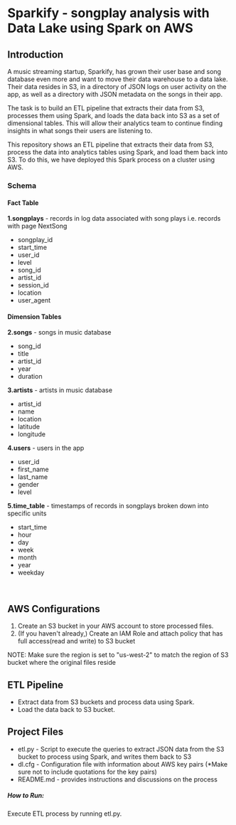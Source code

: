 # Sparkify - songplay analysis with Data Lake using Spark on AWS

## Introduction
A music streaming startup, Sparkify, has grown their user base and song database even more and want to move their data warehouse to a data lake. Their data resides in S3, in a directory of JSON logs on user activity on the app, as well as a directory with JSON metadata on the songs in their app.

The task is to build an ETL pipeline that extracts their data from S3, processes them using Spark, and loads the data back into S3 as a set of dimensional tables. This will allow their analytics team to continue finding insights in what songs their users are listening to.

This repository shows an ETL pipeline that extracts their data from S3, process the data into analytics tables using Spark, and load them back into S3. To do this, we have deployed this Spark process on a cluster using AWS.

### Schema
#### Fact Table
**1.songplays**  -  records in log data associated with song plays i.e. records with page NextSong

- songplay_id
- start_time
- user_id
- level
- song_id
- artist_id
- session_id
- location
- user_agent

#### Dimension Tables
**2.songs**  -  songs in music database

- song_id
- title
- artist_id
- year
- duration

**3.artists** - artists in music database

- artist_id
- name
- location
- latitude
- longitude

**4.users** - users in the app

- user_id
- first_name
- last_name
- gender
- level

**5.time_table** - timestamps of records in songplays broken down into specific units

- start_time
- hour
- day
- week
- month
- year
- weekday<br></p>
<br>

## AWS Configurations
1. Create an S3 bucket in your AWS account to store processed files.
2. (If you haven't already,) Create an IAM Role and attach policy that has full access(read and write) to S3 bucket

NOTE: Make sure the region is set to "us-west-2" to match the region of S3 bucket where the original files reside

## ETL Pipeline
- Extract data from S3 buckets and process data using Spark.
- Load the data back to S3 bucket.

## Project Files
- etl.py - Script to execute the queries to extract JSON data from the S3 bucket to process using Spark, and writes them back to S3
- dl.cfg - Configuration file with information about AWS key pairs (*Make sure not to include quotations for the key pairs)
- README.md - provides instructions and discussions on the process
##### How to Run:
Execute ETL process by running etl.py.
